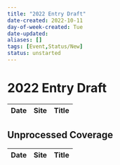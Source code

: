 ```yaml
---
title: "2022 Entry Draft"
date-created: 2022-10-11
day-of-week-created: Tue
date-updated: 
aliases: []
tags: [Event,Status/New]
status: unstarted
---
```


# 2022 Entry Draft
Date | Site | Title
---|---|---


## Unprocessed Coverage
Date | Site | Title
---|---|---
